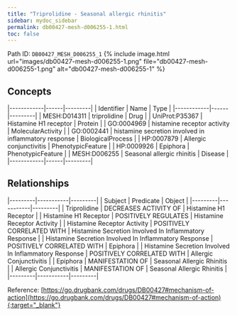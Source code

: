 ```yaml
---
title: "Triprolidine - Seasonal allergic rhinitis"
sidebar: mydoc_sidebar
permalink: db00427-mesh-d006255-1.html
toc: false 
---
```



Path ID: `DB00427_MESH_D006255_1`
{% include image.html url="images/db00427-mesh-d006255-1.png" file="db00427-mesh-d006255-1.png" alt="db00427-mesh-d006255-1" %}

## Concepts

|------------|------|---------|
| Identifier | Name | Type    |
|------------|------|---------|
| MESH:D014311 | triprolidine | Drug |
| UniProt:P35367 | Histamine H1 receptor | Protein |
| GO:0004969 | histamine receptor activity | MolecularActivity |
| GO:0002441 | histamine secretion involved in inflammatory response | BiologicalProcess |
| HP:0007879 | Allergic conjunctivitis | PhenotypicFeature |
| HP:0009926 | Epiphora | PhenotypicFeature |
| MESH:D006255 | Seasonal allergic rhinitis | Disease |
|------------|------|---------|

## Relationships

|---------|-----------|---------|
| Subject | Predicate | Object  |
|---------|-----------|---------|
| Triprolidine | DECREASES ACTIVITY OF | Histamine H1 Receptor |
| Histamine H1 Receptor | POSITIVELY REGULATES | Histamine Receptor Activity |
| Histamine Receptor Activity | POSITIVELY CORRELATED WITH | Histamine Secretion Involved In Inflammatory Response |
| Histamine Secretion Involved In Inflammatory Response | POSITIVELY CORRELATED WITH | Epiphora |
| Histamine Secretion Involved In Inflammatory Response | POSITIVELY CORRELATED WITH | Allergic Conjunctivitis |
| Epiphora | MANIFESTATION OF | Seasonal Allergic Rhinitis |
| Allergic Conjunctivitis | MANIFESTATION OF | Seasonal Allergic Rhinitis |
|---------|-----------|---------|

Reference: [https://go.drugbank.com/drugs/DB00427#mechanism-of-action](https://go.drugbank.com/drugs/DB00427#mechanism-of-action){:target="_blank"}